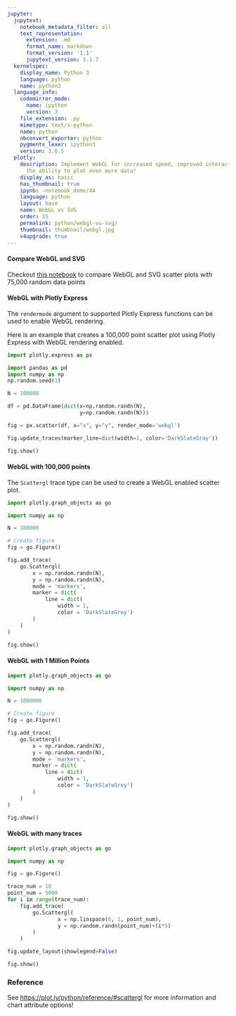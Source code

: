 ```yaml
---
jupyter:
  jupytext:
    notebook_metadata_filter: all
    text_representation:
      extension: .md
      format_name: markdown
      format_version: '1.1'
      jupytext_version: 1.1.7
  kernelspec:
    display_name: Python 3
    language: python
    name: python3
  language_info:
    codemirror_mode:
      name: ipython
      version: 3
    file_extension: .py
    mimetype: text/x-python
    name: python
    nbconvert_exporter: python
    pygments_lexer: ipython3
    version: 3.6.5
  plotly:
    description: Implement WebGL for increased speed, improved interactivity, and
      the ability to plot even more data!
    display_as: basic
    has_thumbnail: true
    ipynb: ~notebook_demo/44
    language: python
    layout: base
    name: WebGL vs SVG
    order: 15
    permalink: python/webgl-vs-svg/
    thumbnail: thumbnail/webgl.jpg
    v4upgrade: true
---
```


#### Compare WebGL and SVG
Checkout [this notebook](https://plot.ly/python/compare-webgl-svg) to compare WebGL and SVG scatter plots with 75,000 random data points

#### WebGL with Plotly Express

The `rendermode` argument to supported Plotly Express functions can be used to enable WebGL rendering.

Here is an example that creates a 100,000 point scatter plot using Plotly Express with WebGL rendering enabled.

```python
import plotly.express as px

import pandas as pd
import numpy as np
np.random.seed(1)

N = 100000

df = pd.DataFrame(dict(x=np.random.randn(N),
                       y=np.random.randn(N)))

fig = px.scatter(df, x="x", y="y", render_mode='webgl')

fig.update_traces(marker_line=dict(width=1, color='DarkSlateGray'))

fig.show()
```

#### WebGL with 100,000 points

The `Scattergl` trace type can be used to create a WebGL enabled scatter plot.

```python
import plotly.graph_objects as go

import numpy as np

N = 100000

# Create figure
fig = go.Figure()

fig.add_trace(
    go.Scattergl(
        x = np.random.randn(N),
        y = np.random.randn(N),
        mode = 'markers',
        marker = dict(
            line = dict(
                width = 1,
                color = 'DarkSlateGrey')
        )
    )
)

fig.show()
```

#### WebGL with 1 Million Points

```python
import plotly.graph_objects as go

import numpy as np

N = 1000000

# Create figure
fig = go.Figure()

fig.add_trace(
    go.Scattergl(
        x = np.random.randn(N),
        y = np.random.randn(N),
        mode = 'markers',
        marker = dict(
            line = dict(
                width = 1,
                color = 'DarkSlateGrey')
        )
    )
)

fig.show()
```

#### WebGL with many traces

```python
import plotly.graph_objects as go

import numpy as np

fig = go.Figure()

trace_num = 10
point_num = 5000
for i in range(trace_num):
    fig.add_trace(
        go.Scattergl(
                x = np.linspace(0, 1, point_num),
                y = np.random.randn(point_num)+(i*5)
        )
    )

fig.update_layout(showlegend=False)

fig.show()
```

### Reference

See https://plot.ly/python/reference/#scattergl for more information and chart attribute options!
